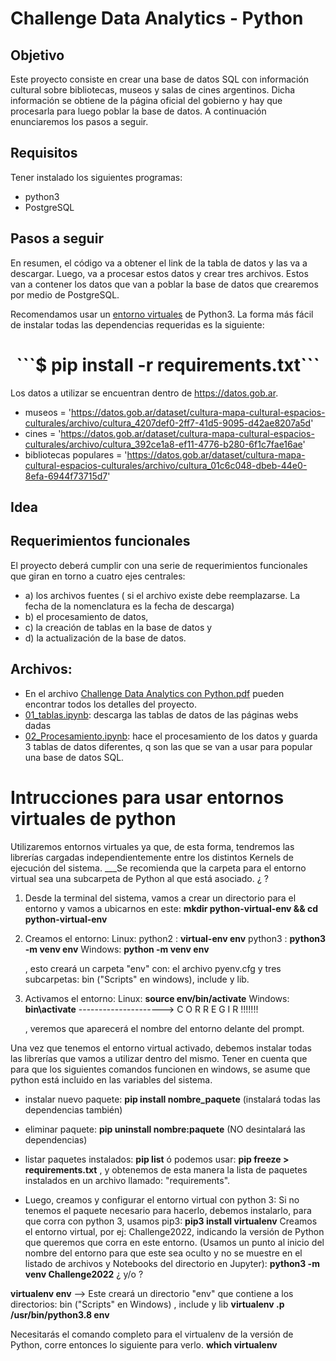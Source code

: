 # Challenge Data Analytics - Python
## Objetivo
Este proyecto consiste en crear una base de datos SQL con información cultural sobre bibliotecas, museos y salas de cines argentinos. Dicha información se obtiene de la página oficial del gobierno y hay que procesarla para luego poblar la base de datos. A continuación enunciaremos los pasos a seguir.

## Requisitos
Tener instalado los siguientes programas:
 - python3
 - PostgreSQL

## Pasos a seguir
En resumen, el código va a obtener el link de la tabla de datos y las va a descargar. Luego, va a procesar estos datos y crear tres archivos. Estos van a contener los datos que van a poblar la base de datos que crearemos por medio de PostgreSQL. 

Recomendamos usar un [entorno virtuales](https://docs.python.org/es/3/tutorial/venv.html) de Python3. La forma más fácil de instalar todas las dependencias requeridas es la siguiente:

<h1 align="center">  ```$ pip install -r requirements.txt```  </h1>







Los datos a utilizar se encuentran dentro de https://datos.gob.ar. 
 - museos = 'https://datos.gob.ar/dataset/cultura-mapa-cultural-espacios-culturales/archivo/cultura_4207def0-2ff7-41d5-9095-d42ae8207a5d'
 - cines = 'https://datos.gob.ar/dataset/cultura-mapa-cultural-espacios-culturales/archivo/cultura_392ce1a8-ef11-4776-b280-6f1c7fae16ae'
 - bibliotecas populares = 'https://datos.gob.ar/dataset/cultura-mapa-cultural-espacios-culturales/archivo/cultura_01c6c048-dbeb-44e0-8efa-6944f73715d7'

## Idea


## Requerimientos funcionales
El proyecto deberá cumplir con una serie de requerimientos funcionales que giran
en torno a cuatro ejes centrales:
 - a) los archivos fuentes ( si el archivo existe debe reemplazarse. La fecha de la nomenclatura es la fecha de descarga)
 - b) el procesamiento de datos,
 - c) la creación de tablas en la base de datos y  
 - d) la actualización de la base de datos.


## Archivos:
- En el archivo [Challenge Data Analytics con Python.pdf](Challenge%20Data%20Analytics%20con%20Python.pdf) pueden encontrar todos los detalles del proyecto.
- [01_tablas.ipynb](01_tablas.ipynb): descarga las tablas de datos de las páginas webs dadas
- [02_Procesamiento.ipynb](02_Procesamiento.ipynb): hace el procesamiento de los datos y guarda 3 tablas de datos diferentes,
                         q son las que se van a usar para popular una base de datos SQL.


                         



# Intrucciones para usar entornos virtuales de python
Utilizaremos entornos virtuales ya que, de esta forma, tendremos las librerías cargadas independientemente entre los distintos Kernels de ejecución del sistema.
___Se recomienda que la carpeta para el entorno virtual sea una subcarpeta de Python al que está asociado.  ¿ ?

  1) Desde la terminal del sistema, vamos a crear un directorio para el entorno y vamos a ubicarnos en este:
      **mkdir python-virtual-env && cd python-virtual-env**
      
  2) Creamos el entorno:
      Linux: python2 : **virtual-env env**
             python3 : **python3 -m venv env**
      Windows: **python -m venv env**
     
     , esto creará un carpeta "env" con: el archivo pyenv.cfg y tres subcarpetas: bin ("Scripts" en windows), include y lib.
  
  3) Activamos el entorno:
      Linux: **source env/bin/activate**
      Windows: **bin\activate**        --------------------->  C O R R E G I R   !!!!!!!
     
     , veremos que aparecerá el nombre del entorno delante del prompt.

Una vez que tenemos el entorno virtual activado, debemos instalar todas las librerías que vamos a utilizar dentro del mismo. Tener en cuenta que para que los siguientes comandos funcionen en windows, se asume que python está incluido en las variables del sistema.
 
 - instalar nuevo paquete:    **pip install nombre_paquete**  (instalará todas las dependencias también)
 - eliminar paquete:    **pip uninstall nombre:paquete**  (NO desintalará las dependencias)
 - listar paquetes instalados: **pip list** 
     ó podemos usar: **pip freeze > requirements.txt** , y obtenemos de esta manera la lista de paquetes instalados en un archivo llamado: "requirements".


 


   




  - Luego, creamos y configurar el entorno virtual con python 3:
Si no tenemos el paquete necesario para hacerlo, debemos instalarlo, para que corra con python 3, usamos pip3:
    **pip3 install virtualenv**
Creamos el entorno virtual, por ej: Challenge2022, indicando la versión de Python que queremos que corra en este entorno. (Usamos un punto al inicio del nombre del entorno para que este sea oculto y no se muestre en el listado de archivos y Notebooks del directorio en Jupyter):
   **python3 -m venv Challenge2022**  ¿ y/o ?
   
   **virtualenv env**  --> Este creará un directorio "env" que contiene a los directorios: bin ("Scripts" en Windows) , include y lib
   **virtualenv .p /usr/bin/python3.8 env**
   
Necesitarás el comando completo para el virtualenv de la versión de Python, corre entonces lo siguiente para verlo.
   **which virtualenv**
   






